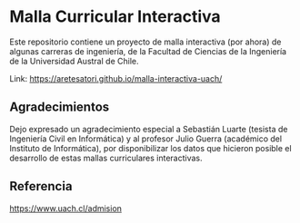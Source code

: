# Malla Curricular Interactiva

Este repositorio contiene un proyecto de malla interactiva (por ahora) de algunas carreras de ingeniería, de la Facultad de Ciencias de la Ingeniería de la Universidad Austral de Chile. 

Link: https://aretesatori.github.io/malla-interactiva-uach/

## Agradecimientos

Dejo expresado un agradecimiento especial a Sebastián Luarte (tesista de Ingeniería Civil en Informática) y al profesor Julio Guerra (académico del Instituto de Informática), por disponibilizar los datos que hicieron posible el desarrollo de estas mallas curriculares interactivas.

## Referencia

https://www.uach.cl/admision
